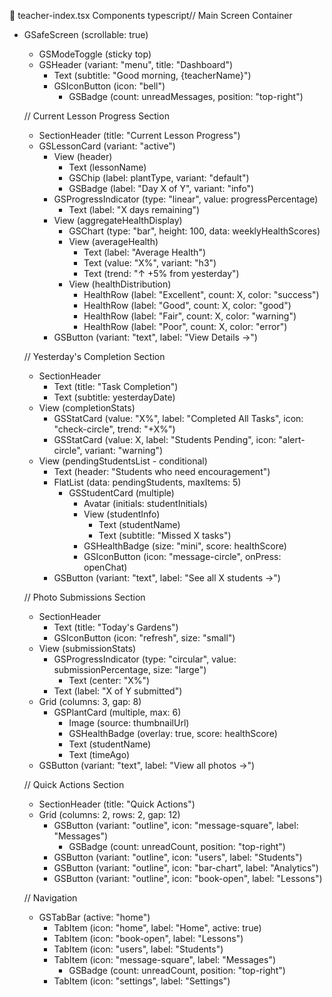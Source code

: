📱 teacher-index.tsx Components
typescript// Main Screen Container
- GSafeScreen (scrollable: true)
  - GSModeToggle (sticky top)
  - GSHeader (variant: "menu", title: "Dashboard")
    - Text (subtitle: "Good morning, {teacherName}")
    - GSIconButton (icon: "bell")
      - GSBadge (count: unreadMessages, position: "top-right")
  
  // Current Lesson Progress Section
  - SectionHeader (title: "Current Lesson Progress")
  - GSLessonCard (variant: "active")
    - View (header)
      - Text (lessonName)
      - GSChip (label: plantType, variant: "default")
      - GSBadge (label: "Day X of Y", variant: "info")
    - GSProgressIndicator (type: "linear", value: progressPercentage)
      - Text (label: "X days remaining")
    - View (aggregateHealthDisplay)
      - GSChart (type: "bar", height: 100, data: weeklyHealthScores)
      - View (averageHealth)
        - Text (label: "Average Health")
        - Text (value: "X%", variant: "h3")
        - Text (trend: "↑ +5% from yesterday")
      - View (healthDistribution)
        - HealthRow (label: "Excellent", count: X, color: "success")
        - HealthRow (label: "Good", count: X, color: "good")
        - HealthRow (label: "Fair", count: X, color: "warning")
        - HealthRow (label: "Poor", count: X, color: "error")
    - GSButton (variant: "text", label: "View Details →")
  
  // Yesterday's Completion Section
  - SectionHeader
    - Text (title: "Task Completion")
    - Text (subtitle: yesterdayDate)
  - View (completionStats)
    - GSStatCard (value: "X%", label: "Completed All Tasks", icon: "check-circle", trend: "+X%")
    - GSStatCard (value: X, label: "Students Pending", icon: "alert-circle", variant: "warning")
  - View (pendingStudentsList - conditional)
    - Text (header: "Students who need encouragement")
    - FlatList (data: pendingStudents, maxItems: 5)
      - GSStudentCard (multiple)
        - Avatar (initials: studentInitials)
        - View (studentInfo)
          - Text (studentName)
          - Text (subtitle: "Missed X tasks")
        - GSHealthBadge (size: "mini", score: healthScore)
        - GSIconButton (icon: "message-circle", onPress: openChat)
    - GSButton (variant: "text", label: "See all X students →")
  
  // Photo Submissions Section
  - SectionHeader
    - Text (title: "Today's Gardens")
    - GSIconButton (icon: "refresh", size: "small")
  - View (submissionStats)
    - GSProgressIndicator (type: "circular", value: submissionPercentage, size: "large")
      - Text (center: "X%")
    - Text (label: "X of Y submitted")
  - Grid (columns: 3, gap: 8)
    - GSPlantCard (multiple, max: 6)
      - Image (source: thumbnailUrl)
      - GSHealthBadge (overlay: true, score: healthScore)
      - Text (studentName)
      - Text (timeAgo)
  - GSButton (variant: "text", label: "View all photos →")
  
  // Quick Actions Section
  - SectionHeader (title: "Quick Actions")
  - Grid (columns: 2, rows: 2, gap: 12)
    - GSButton (variant: "outline", icon: "message-square", label: "Messages")
      - GSBadge (count: unreadCount, position: "top-right")
    - GSButton (variant: "outline", icon: "users", label: "Students")
    - GSButton (variant: "outline", icon: "bar-chart", label: "Analytics")
    - GSButton (variant: "outline", icon: "book-open", label: "Lessons")
  
  // Navigation
  - GSTabBar (active: "home")
    - TabItem (icon: "home", label: "Home", active: true)
    - TabItem (icon: "book-open", label: "Lessons")
    - TabItem (icon: "users", label: "Students")
    - TabItem (icon: "message-square", label: "Messages")
      - GSBadge (count: unreadCount, position: "top-right")
    - TabItem (icon: "settings", label: "Settings")